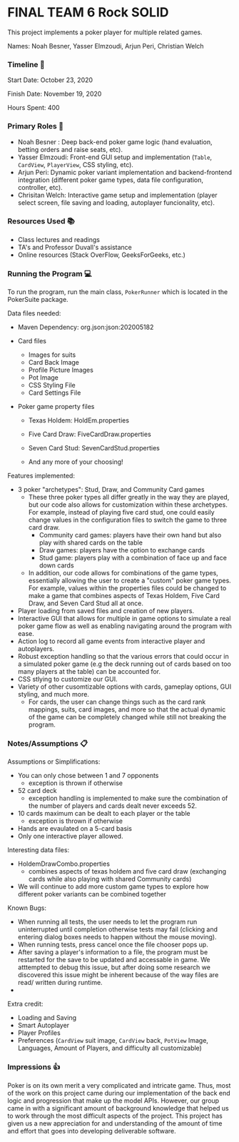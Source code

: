 FINAL TEAM 6
Rock SOLID
====

This project implements a poker player for multiple related games.

Names: Noah Besner, Yasser Elmzoudi, Arjun Peri, Christian Welch


### Timeline :calendar:

Start Date: October 23, 2020

Finish Date: November 19, 2020

Hours Spent: 400

### Primary Roles :pencil:

- Noah Besner : Deep back-end poker game logic (hand evaluation, betting orders and raise seats, etc). 
- Yasser Elmzoudi: Front-end GUI setup and implementation (`Table`, `CardView`, `PlayerView`, CSS styling, etc).
- Arjun Peri: Dynamic poker variant implementation and backend-frontend integration (different poker game types, data file configuration, controller, etc).
- Chrisitan Welch: Interactive game setup and implementation (player select screen, file saving and loading, autoplayer funcionality, etc). 

### Resources Used :books:
- Class lectures and readings
- TA's and Professor Duvall's assistance
- Online resources (Stack OverFlow, GeeksForGeeks, etc.)


### Running the Program :computer:

To run the program, run the main class, `PokerRunner` which is located in the PokerSuite package.

Data files needed: 
- Maven Dependency: org.json:json:202005182

- Card files 
    - Images for suits  
    - Card Back Image
    - Profile Picture Images
    - Pot Image
    - CSS Styling File
    - Card Settings File

- Poker game property files 
    - Texas Holdem: HoldEm.properties   
    - Five Card Draw: FiveCardDraw.properties  
    - Seven Card Stud: SevenCardStud.properties

    - And any more of your choosing!

Features implemented:
- 3 poker "archetypes": Stud, Draw, and Community Card games
    - These three poker types all differ greatly in the way they are played, but our code also allows for customization within these archetypes. For 
    example, instead of playing five card stud, one could easily change values in the configuration files to switch the game to three card draw.
        - Community card games: players have their own hand but also play with shared cards on the table
        - Draw games: players have the option to exchange cards  
        - Stud game: players play with a combination of face up and face down cards
    - In addition, our code allows for combinations of the game types, essentially allowing the user to create a "custom" poker game types. For 
    example, values within the properties files could be changed to make a game that combines aspects of Texas Holdem, Five Card Draw, and Seven Card 
    Stud all at once. 
- Player loading from saved files and creation of new players.
- Interactive GUI that allows for multiple in game options to simulate a real poker game flow as well as enabling navigating around the program with ease. 
- Action log to record all game events from interactive player and autoplayers. 
- Robust exception handling so that the various errors that could occur in a simulated poker game (e.g the deck running out of cards based on too many
players at the table) can be accounted for. 
- CSS stlying to customize our GUI. 
- Variety of other cusomtizable options with cards, gameplay options, GUI styling, and much more. 
    - For cards, the user can change things such as the card rank mappings, suits, card images, and more so that the actual dynamic of the game can be 
    completely changed while still not breaking the program. 



### Notes/Assumptions :clipboard: 

Assumptions or Simplifications:
- You can only chose between 1 and 7 opponents
    - exception is thrown if otherwise
- 52 card deck
    - exception handling is implemented to make sure the combination of the number of players and cards dealt never exceeds 52.
- 10 cards maximum can be dealt to each player or the table     
    - exception is thrown if otherwise
- Hands are evaulated on a 5-card basis
- Only one interactive player allowed. 

Interesting data files: 
 - HoldemDrawCombo.properties
    - combines aspects of texas holdem and five card draw (exchanging cards while also playing with shared Community cards)
 - We will continue to add more custom game types to explore how different poker variants can be combined together

Known Bugs: 
- When running all tests, the user needs to let the program run uninterrupted until completion otherwise tests may fail (clicking and entering dialog boxes needs to happen without the mouse moving).
- When running tests, press cancel once the file chooser pops up.
- After saving a player's information to a file, the program must be restarted for the save to be updated and accessable in game. We atttempted to debug this issue, but after doing some research we discovered this issue might be inherent because of the way files are read/ written during runtime. 
- 

Extra credit:
- Loading and Saving
- Smart Autoplayer
- Player Profiles
- Preferences (`CardView` suit image, `CardView` back, `PotView` Image, Languages, Amount of Players, and difficulty all customizable)


### Impressions :thumbsup:

Poker is on its own merit a very complicated and intricate game. Thus, most of the work on this project came during our implementation of the back end logic and progression that make up the model APIs. However, our group came in with a significant amount of background knowledge that helped us to work through the most difficult aspects of the project. This project has given us a new appreciation for and understanding of the amount of time and effort that goes into developing deliverable software. 
